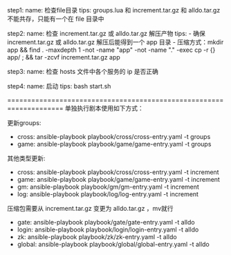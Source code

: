 step1:
    name: 检查file目录
    tips: groups.lua 和 increment.tar.gz 和 alldo.tar.gz 不能共存，只能有一个在 file 目录中

step2:
    name: 检查 increment.tar.gz 或 alldo.tar.gz 解压产物
    tips:
    - 确保 increment.tar.gz 或 alldo.tar.gz 解压后能得到一个 app 目录
    - 压缩方式：mkdir app && find . -maxdepth 1 -not -name "app" -not -name "." -exec cp -r {} app/ \; && tar -zcvf increment.tar.gz app

step3:
    name: 检查 hosts 文件中各个服务的 ip 是否正确

step4:
    name: 启动
    tips: bash start.sh

====================================================================
单独执行剧本使用如下方式：

更新groups:
  - cross: ansible-playbook playbook/cross/cross-entry.yaml -t groups
  - game: ansible-playbook playbook/game/game-entry.yaml -t groups

其他类型更新:
  - cross: ansible-playbook playbook/cross/cross-entry.yaml -t increment
  - game: ansible-playbook playbook/game/game-entry.yaml -t increment
  - gm: ansible-playbook playbook/gm/gm-entry.yaml -t increment
  - log: ansible-playbook playbook/log/log-entry.yaml -t increment

压缩包需要从 increment.tar.gz 变更为 alldo.tar.gz ，mv就行
  - gate: ansible-playbook playbook/gate/gate-entry.yaml -t alldo
  - login: ansible-playbook playbook/login/login-entry.yaml -t alldo
  - zk: ansible-playbook playbook/zk/zk-entry.yaml -t alldo
  - global: ansible-playbook playbook/global/global-entry.yaml -t alldo
